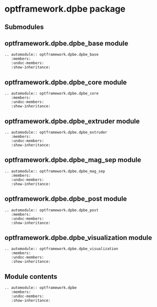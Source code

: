 # optframework.dpbe package

## Submodules

## optframework.dpbe.dpbe_base module

```{eval-rst}
.. automodule:: optframework.dpbe.dpbe_base
   :members:
   :undoc-members:
   :show-inheritance:
```

## optframework.dpbe.dpbe_core module

```{eval-rst}
.. automodule:: optframework.dpbe.dpbe_core
   :members:
   :undoc-members:
   :show-inheritance:
```

## optframework.dpbe.dpbe_extruder module

```{eval-rst}
.. automodule:: optframework.dpbe.dpbe_extruder
   :members:
   :undoc-members:
   :show-inheritance:
```

## optframework.dpbe.dpbe_mag_sep module

```{eval-rst}
.. automodule:: optframework.dpbe.dpbe_mag_sep
   :members:
   :undoc-members:
   :show-inheritance:
```

## optframework.dpbe.dpbe_post module

```{eval-rst}
.. automodule:: optframework.dpbe.dpbe_post
   :members:
   :undoc-members:
   :show-inheritance:
```

## optframework.dpbe.dpbe_visualization module

```{eval-rst}
.. automodule:: optframework.dpbe.dpbe_visualization
   :members:
   :undoc-members:
   :show-inheritance:
```

## Module contents

```{eval-rst}
.. automodule:: optframework.dpbe
   :members:
   :undoc-members:
   :show-inheritance:
```
